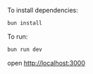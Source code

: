 To install dependencies:
```sh
bun install
```

To run:
```sh
bun run dev
```

open [http://localhost:3000](https://firework-h1xg.onrender.com)
